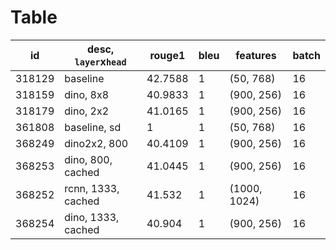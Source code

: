 # Table
| id     | desc, `layer`x`head`        | rouge1  | bleu | features     | batch |
|--------|-----------------------------|---------|------|--------------|-------|
| 318129 | baseline                    | 42.7588 | 1    | (50, 768)    | 16    |
| 318159 | dino, 8x8                   | 40.9833 | 1    | (900, 256)   | 16    |
| 318179 | dino, 2x2                   | 41.0165 | 1    | (900, 256)   | 16    |
| 361808 | baseline, sd                | 1       | 1    | (50, 768)    | 16    |
| 368249 | dino2x2, 800                | 40.4109 | 1    | (900, 256)   | 16    |
| 368253 | dino, 800, cached           | 41.0445 | 1    | (900, 256)   | 16    |
| 368252 | rcnn, 1333, cached          | 41.532  | 1    | (1000, 1024) | 16    |
| 368254 | dino, 1333, cached          | 40.904  | 1    | (900, 256)   | 16    |
